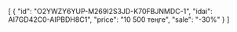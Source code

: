 [
  {
    "id": "O2YWZY6YUP-M269I2S3JD-K70FBJNMDC-1",
    "idai": AI7GD42C0-AIPBDH8C1",
    "price": "10 500 теңге",
    "sale": "-30%"
  }
]